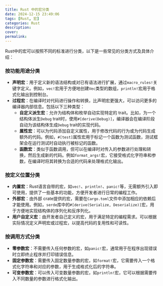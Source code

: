 ```yaml
---
title: Rust 中的宏分类
date: 2024-12-15 23:49:06
tags: [Rust, 宏]
categories: Rust
description:
cover:
permalink:
---
```


Rust中的宏可以按照不同的标准进行分类，以下是一些常见的分类方式及具体介绍：

### 按功能用途分类

- **声明宏**：用于定义新的语法结构或对已有语法进行扩展，通过`macro_rules!`关键字定义。例如，`vec!`宏用于方便地创建`Vec`类型的数组，`println!`宏用于格式化输出到控制台。
- **过程宏**：在编译时对代码进行操作和转换，比声明宏更强大，可以访问更多的编译器内部信息。包括以下三种类型：
    - **自定义派生宏**：允许为结构体和枚举自动实现特定的 trait。比如，为一个结构体派生`Debug` trait时，使用`#[derive(Debug)]`，编译器会在编译阶段自动为该结构体生成`Debug` trait的实现代码。
    - **属性宏**：可以为代码添加自定义属性，用于修改代码的行为或为代码生成额外的代码。例如，`#[test]`属性宏用于标记一个函数为测试函数，测试框架会在运行测试时自动执行被标记的函数。
    - **函数宏**：类似于函数调用，但可以在编译时对传入的参数进行处理和转换，然后生成新的代码。例如`format_args!`宏，它接受格式化字符串和参数，在编译时将其转换为合适的代码来处理格式化输出。

### 按定义位置分类

- **内置宏**：Rust语言自带的宏，如`vec!`、`println!`、`panic!`等，无需额外引入即可使用，提供了一些基本的功能，方便开发者进行日常的编程工作。
- **外部宏**：由外部 crate提供的宏，需要在`Cargo.toml`文件中添加相应的依赖后才能使用。例如，`serde`库中的`#[derive(Serialize, Deserialize)]`宏，用于方便地实现结构体的序列化和反序列化。
- **用户自定义宏**：由开发者自己定义的宏，用于满足特定的编程需求。可以根据实际情况定义声明宏或过程宏，以提高代码的复用性和可读性。

### 按调用方式分类

- **零参数宏**：不需要传入任何参数的宏，如`panic!`宏，通常用于在程序出现错误时立即终止程序并打印错误信息。
- **固定参数宏**：需要传入固定数量参数的宏，如`format!`宏，它需要传入一个格式化字符串和对应的参数，用于生成格式化后的字符串。
- **可变参数宏**：可以传入可变数量参数的宏，如`println!`宏，它可以根据需要传入不同数量的参数进行格式化输出。
